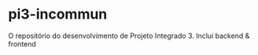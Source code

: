 # pi3-incommun
O repositório do desenvolvimento de Projeto Integrado 3. Inclui backend &amp; frontend
